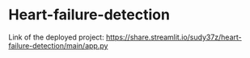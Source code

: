 # Heart-failure-detection

Link of the deployed project:
https://share.streamlit.io/sudy37z/heart-failure-detection/main/app.py
